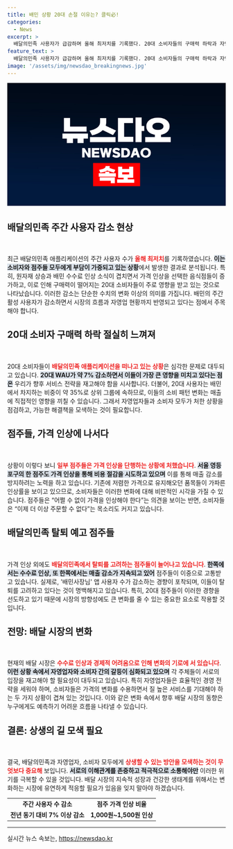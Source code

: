 ```yaml
---
title: 배민 상황 20대 손절 이유는? 클릭必!
categories:
  - News
excerpt: >
  배달의민족 사용자가 급감하며 올해 최저치를 기록했다. 20대 소비자들의 구매력 하락과 자영업자들의 가격 인상이 원인으로 지목된다. 일부 점주들은 다음 달 탈퇴를 예고하며 우려가 커지고 있다.
feature_text: >
  배달의민족 사용자가 급감하며 올해 최저치를 기록했다. 20대 소비자들의 구매력 하락과 자영업자들의 가격 인상이 원인으로 지목된다. 일부 점주들은 다음 달 탈퇴를 예고하며 우려가 커지고 있다.
image: '/assets/img/newsdao_breakingnews.jpg'
---
```


<p><img src="/assets/img/newsdao_breakingnews.jpg" alt="pcversion 속보" /></p>

<h2 data-ke-size="size26">배달의민족 주간 사용자 감소 현상</h2>

<p data-ke-size="size16">&nbsp;</p>

<p>최근 배달의민족 애플리케이션의 주간 사용자 수가 <b><span style="color: #ee2323;">올해 최저치</span></b>를 기록하였습니다. <b><span style="background-color: #21538527;">이는 소비자와 점주들 모두에게 부담이 가중되고 있는 상황</span></b>에서 발생한 결과로 분석됩니다. 특히, 원자재 상승과 배민 수수료 인상 소식이 겹치면서 가격 인상을 선택한 음식점들이 증가하고, 이로 인해 구매력이 떨어지는 20대 소비자들이 주로 영향을 받고 있는 것으로 나타났습니다. 이러한 감소는 단순한 수치의 변화 이상의 의미를 가집니다. 배민의 주간 활성 사용자가 감소하면서 시장의 흐름과 자영업 현황까지 반영되고 있다는 점에서 주목해야 합니다.</p>

<h2 data-ke-size="size26">20대 소비자 구매력 하락 절실히 느껴져</h2>

<p data-ke-size="size16">&nbsp;</p>

<p>20대 소비자들이 <b><span style="color: #ee2323;">배달의민족 애플리케이션을 떠나고 있는 상황</span></b>은 심각한 문제로 대두되고 있습니다. <b><span style="background-color: #21538527;">20대 WAU가 약 7% 감소하면서 이들이 가장 큰 영향을 미치고 있다는 점은</span></b> 우리가 향후 서비스 전략을 재고해야 함을 시사합니다. 더불어, 20대 사용자는 배민에서 차지하는 비중이 약 35%로 상위 그룹에 속하므로, 이들의 소비 패턴 변화는 매출에 직접적인 영향을 끼칠 수 있습니다. 그래서 자영업자들과 소비자 모두가 처한 상황을 점검하고, 가능한 해결책을 모색하는 것이 필요합니다. </p>

<h2 data-ke-size="size26">점주들, 가격 인상에 나서다</h2>

<p data-ke-size="size16">&nbsp;</p>

<p>상황이 이렇다 보니 <b><span style="color: #ee2323;">일부 점주들은 가격 인상을 단행하는 상황에 처했습니다</span></b>. <b><span style="background-color: #21538527;">서울 영등포구의 한 점주도 가격 인상을 통해 비용 절감을 시도하고 있으며</span></b> 이를 통해 매출 감소를 방지하려는 노력을 하고 있습니다. 기존에 저렴한 가격으로 유지해오던 품목들이 가파른 인상률을 보이고 있으므로, 소비자들은 이러한 변화에 대해 비판적인 시각을 가질 수 있습니다. 점주들은 “어쩔 수 없이 가격을 인상해야 한다”는 의견을 보이는 반면, 소비자들은 “이제 더 이상 주문할 수 없다”는 목소리도 커지고 있습니다.</p>

<h2 data-ke-size="size26">배달의민족 탈퇴 예고 점주들</h2>

<p data-ke-size="size16">&nbsp;</p>

<p>가격 인상 외에도 <b><span style="color: #ee2323;">배달의민족에서 탈퇴를 고려하는 점주들이 늘어나고 있습니다</span></b>. <b><span style="background-color: #21538527;">한쪽에서는 수수료 인상, 또 한쪽에서는 매출 감소가 지속되고 있어</span></b> 점주들이 이중으로 고통받고 있습니다. 실제로, '배민사장님' 앱 사용자 수가 감소하는 경향이 포착되며, 이들이 탈퇴를 고려하고 있다는 것이 명백해지고 있습니다. 특히, 20대 점주들이 이러한 경향을 선도하고 있기 때문에 시장의 방향성에도 큰 변화를 줄 수 있는 중요한 요소로 작용할 것입니다.</p>

<h2 data-ke-size="size26">전망: 배달 시장의 변화</h2>

<p data-ke-size="size16">&nbsp;</p>

<p>현재의 배달 시장은 <b><span style="color: #ee2323;">수수료 인상과 경제적 어려움으로 인해 변화의 기로에 서 있습니다</span></b>. <b><span style="background-color: #21538527;">이런 상황 속에서 자영업자와 소비자 간의 갈등이 심화되고 있으며</span></b> 각 주체들이 서로의 입장을 재고해야 할 필요성이 대두되고 있습니다. 특히 자영업자들은 효율적인 경영 전략을 세워야 하며, 소비자들은 가격의 변화를 수용하면서 질 높은 서비스를 기대해야 하는 두 가지 상황이 겹쳐 있는 것입니다. 이와 같은 변화 속에서 향후 배달 시장의 동향은 누구에게도 예측하기 어려운 흐름을 나타낼 수 있습니다. </p>

<h2 data-ke-size="size26">결론: 상생의 길 모색 필요</h2>

<p data-ke-size="size16">&nbsp;</p>

<p>결국, 배달의민족과 자영업자, 소비자 모두에게 <b><span style="color: #ee2323;">상생할 수 있는 방안을 모색하는 것이 무엇보다 중요해</span></b> 보입니다. <b><span style="background-color: #21538527;">서로의 이해관계를 존중하고 적극적으로 소통해야만</span></b> 이러한 위기를 극복할 수 있을 것입니다. 배달 시장의 지속적 성장과 건강한 생태계를 위해서는 변화하는 시장에 유연하게 적응할 필요가 있음을 잊지 말아야 하겠습니다. </p>

<table style="width: 100%; border-collapse: collapse; text-align: left;">
    <tr>
        <td style="text-align: center; height: 17px;"><b>주간 사용자 수 감소</b></td>
        <td style="text-align: center; height: 17px;"><b>점주 가격 인상 비율</b></td>
    </tr>
    <tr>
        <td style="text-align: center; height: 17px;"><b>전년 동기 대비 7% 이상 감소</b></td>
        <td style="text-align: center; height: 17px;"><b>1,000원~1,500원 인상</b></td>
    </tr>
</table>

<hr/>
실시간 뉴스 속보는, <a href="https://newsdao.kr" rel="dofollow">https://newsdao.kr</a>


